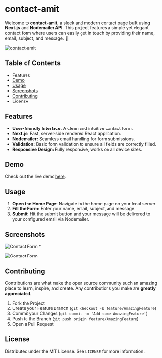 # contact-amit

Welcome to **contact-amit**, a sleek and modern contact page built using **Next.js** and **Nodemailer API**. This project features a simple yet elegant contact form where users can easily get in touch by providing their name, email, subject, and message. 🚀


![contact-amit](https://i.ibb.co/cYBgT30/image.png) *<!-- Placeholder for the main screenshot of your website -->*

## Table of Contents
- [Features](#features)
- [Demo](#demo)
- [Usage](#usage)
- [Screenshots](#screenshots)
- [Contributing](#contributing)
- [License](#license)

## Features

- **User-friendly Interface:** A clean and intuitive contact form.
- **Next.js:** Fast, server-side rendered React application.
- **Nodemailer:** Seamless email handling for form submissions.
- **Validation:** Basic form validation to ensure all fields are correctly filled.
- **Responsive Design:** Fully responsive, works on all device sizes.

## Demo

Check out the live demo [here](https://contact-amit.vercel.app).

## Usage

1. **Open the Home Page:** Navigate to the home page on your local server.
2. **Fill the Form:** Enter your name, email, subject, and message.
3. **Submit:** Hit the submit button and your message will be delivered to your configured email via Nodemailer.

## Screenshots

![Contact Form](https://i.ibb.co/zhvRdTz/image.png) *<!-- Placeholder for a screenshot of the contact form -->

![Contact Form](https://i.ibb.co/Fm1707B/image.png) *<!-- Placeholder for a screenshot of the contact form -->*

## Contributing

Contributions are what make the open source community such an amazing place to learn, inspire, and create. Any contributions you make are **greatly appreciated**.

1. Fork the Project
2. Create your Feature Branch (`git checkout -b feature/AmazingFeature`)
3. Commit your Changes (`git commit -m 'Add some AmazingFeature'`)
4. Push to the Branch (`git push origin feature/AmazingFeature`)
5. Open a Pull Request

## License

Distributed under the MIT License. See `LICENSE` for more information.
